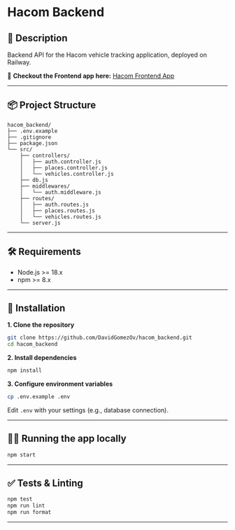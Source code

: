 # Hacom Backend


## 📝 Description

Backend API for the Hacom vehicle tracking application, deployed on Railway.

🚀 **Checkout the Frontend app here:** [Hacom Frontend App](https://github.com/DavidGomezOv/hacom_frontend_app)



---

## 📦 Project Structure

```
hacom_backend/
├── .env.example
├── .gitignore
├── package.json
└── src/
    ├── controllers/
    │   ├── auth.controller.js
    │   ├── places.controller.js
    │   └── vehicles.controller.js
    ├── db.js
    ├── middlewares/
    │   └── auth.middleware.js
    ├── routes/
    │   ├── auth.routes.js
    │   ├── places.routes.js
    │   └── vehicles.routes.js
    └── server.js

```

---

## 🛠 Requirements

* Node.js >= 18.x
* npm >= 8.x

---

## 🚀 Installation

**1. Clone the repository**

```bash
git clone https://github.com/DavidGomezOv/hacom_backend.git
cd hacom_backend
```

**2. Install dependencies**

```bash
npm install
```

**3. Configure environment variables**

```bash
cp .env.example .env
```

Edit `.env` with your settings (e.g., database connection).

---

## 🏃‍♂️ Running the app locally

```bash
npm start
```

---

## ✅ Tests & Linting

```bash
npm test
npm run lint
npm run format
```

---
